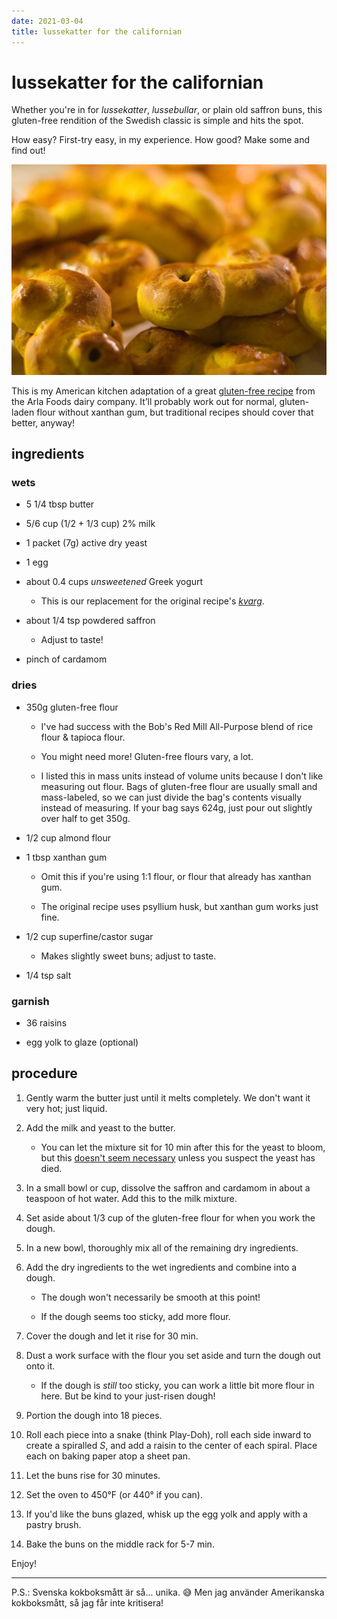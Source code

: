```yaml
---
date: 2021-03-04
title: lussekatter for the californian
---
```


# lussekatter for the californian

Whether you're in for *lussekatter*, *lussebullar*, or plain old saffron buns, this gluten-free rendition of the Swedish classic is simple and hits the spot.

How easy? First-try easy, in my experience. How good? Make some and find out!

![[photo](https://commons.wikimedia.org/wiki/File:2005_baking_of_saffron_buns_03.jpg) by Tomhe / CC BY](/assets/recipes/lussekatter.jpg)

This is my American kitchen adaptation of a great [gluten-free recipe](https://www.arla.se/recept/glutenfria-lussekatter/) from the Arla Foods dairy company. It’ll probably work out for normal, gluten-laden flour without xanthan gum, but traditional recipes should cover that better, anyway!

## ingredients

### wets

- 5 1/4 tbsp butter

- 5/6 cup (1/2 + 1/3 cup) 2% milk

- 1 packet (7g) active dry yeast

- 1 egg

- about 0.4 cups *unsweetened* Greek yogurt
  
  - This is our replacement for the original recipe's [*kvarg*](https://en.wikipedia.org/wiki/Quark_(dairy_product)).

- about 1/4 tsp powdered saffron
  
  - Adjust to taste!

- pinch of cardamom

### dries

- 350g gluten-free flour
  
  - I've had success with the Bob's Red Mill All-Purpose blend of rice flour & tapioca flour.
  
  - You might need more! Gluten-free flours vary, a lot.
  
  - I listed this in mass units instead of volume units because I don't like measuring out flour. Bags of gluten-free flour are usually small and mass-labeled, so we can just divide the bag's contents visually instead of measuring. If your bag says 624g, just pour out slightly over half to get 350g.

- 1/2 cup almond flour

- 1 tbsp xanthan gum
  
  - Omit this if you're using 1:1 flour, or flour that already has xanthan gum.
  
  - The original recipe uses psyllium husk, but xanthan gum works just fine.

- 1/2 cup superfine/castor sugar
  
  - Makes slightly sweet buns; adjust to taste.

- 1/4 tsp salt

### garnish

- 36 raisins

- egg yolk to glaze (optional)

## procedure

1. Gently warm the butter just until it melts completely. We don't want it very hot; just liquid.

2. Add the milk and yeast to the butter.
   
   - You can let the mixture sit for 10 min after this for the yeast to bloom, but this [doesn't seem necessary](https://www.kingarthurbaking.com/blog/2015/09/25/active-dry-yeast) unless you suspect the yeast has died.

3. In a small bowl or cup, dissolve the saffron and cardamom in about a teaspoon of hot water. Add this to the milk mixture.

4. Set aside about 1/3 cup of the gluten-free flour for when you work the dough.

5. In a new bowl, thoroughly mix all of the remaining dry ingredients.

6. Add the dry ingredients to the wet ingredients and combine into a dough.
   
   - The dough won't necessarily be smooth at this point!
   
   - If the dough seems too sticky, add more flour.

7. Cover the dough and let it rise for 30 min.

8. Dust a work surface with the flour you set aside and turn the dough out onto it.
   
   - If the dough is *still* too sticky, you can work a little bit more flour in here. But be kind to your just-risen dough!

9. Portion the dough into 18 pieces.

10. Roll each piece into a snake (think Play-Doh), roll each side inward to create a spiralled *S*, and add a raisin to the center of each spiral. Place each on baking paper atop a sheet pan.

11. Let the buns rise for 30 minutes.

12. Set the oven to 450°F (or 440° if you can).

13. If you'd like the buns glazed, whisk up the egg yolk and apply with a pastry brush.

14. Bake the buns on the middle rack for 5-7 min.

Enjoy!

---

P.S.: Svenska kokboksmått är så... unika. 😅 Men jag använder Amerikanska kokboksmått, så jag får inte kritisera!
